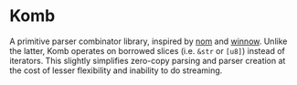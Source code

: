 # Komb

A primitive parser combinator library, inspired by [nom] and [winnow].
Unlike the latter, Komb operates on borrowed slices (i.e. `&str` or
`[u8]`) instead of iterators.  This slightly simplifies zero-copy
parsing and parser creation at the cost of lesser flexibility and
inability to do streaming.


[nom]: https://lib.rs/crates/nom
[winnow]: https://lib.rs/crates/winnow
[`map_err`]: khttps://docs.rs/komb/*/komb/trait.Parser.html#method.map_err
